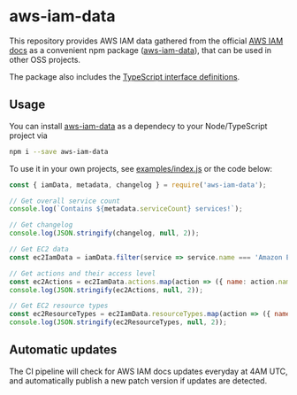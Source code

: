 # aws-iam-data
This repository provides AWS IAM data gathered from the official [AWS IAM docs](https://docs.aws.amazon.com/service-authorization/latest/reference/reference_policies_actions-resources-contextkeys.html) as a convenient npm package ([aws-iam-data](https://www.npmjs.com/package/aws-iam-data)), that can be used in other OSS projects.

The package also includes the [TypeScript interface definitions](src/awsIamData.d.ts).

## Usage
You can install [aws-iam-data](https://www.npmjs.com/package/aws-iam-data) as a dependecy to your Node/TypeScript project via 

```bash
npm i --save aws-iam-data
```

To use it in your own projects, see [examples/index.js](examples/index.js) or the code below:

```javascript
const { iamData, metadata, changelog } = require('aws-iam-data');

// Get overall service count
console.log(`Contains ${metadata.serviceCount} services!`);

// Get changelog
console.log(JSON.stringify(changelog, null, 2));

// Get EC2 data
const ec2IamData = iamData.filter(service => service.name === 'Amazon EC2')[0];

// Get actions and their access level
const ec2Actions = ec2IamData.actions.map(action => ({ name: action.name, accessLevel: action.accessLevel }));
console.log(JSON.stringify(ec2Actions, null, 2));

// Get EC2 resource types
const ec2ResourceTypes = ec2IamData.resourceTypes.map(action => ({ name: action.name, arnPattern: action.arnPattern }));
console.log(JSON.stringify(ec2ResourceTypes, null, 2));
```

## Automatic updates
The CI pipeline will check for AWS IAM docs updates everyday at 4AM UTC, and automatically publish a new patch version if updates are detected.
